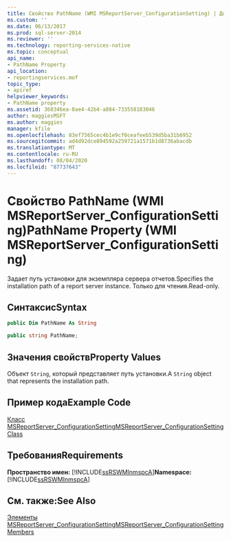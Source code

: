 ```yaml
---
title: Свойство PathName (WMI MSReportServer_ConfigurationSetting) | Документы Майкрософт
ms.custom: ''
ms.date: 06/13/2017
ms.prod: sql-server-2014
ms.reviewer: ''
ms.technology: reporting-services-native
ms.topic: conceptual
api_name:
- PathName Property
api_location:
- reportingservices.mof
topic_type:
- apiref
helpviewer_keywords:
- PathName property
ms.assetid: 368346ea-8ae4-42b4-a884-733558103046
author: maggiesMSFT
ms.author: maggies
manager: kfile
ms.openlocfilehash: 83ef7565cec4b1e9cf0ceafeeb539d5ba31b6952
ms.sourcegitcommit: ad4d92dce894592a259721a1571b1d8736abacdb
ms.translationtype: MT
ms.contentlocale: ru-RU
ms.lasthandoff: 08/04/2020
ms.locfileid: "87737643"
---
```

# <a name="pathname-property-wmi-msreportserver_configurationsetting"></a><span data-ttu-id="1e5ab-102">Свойство PathName (WMI MSReportServer_ConfigurationSetting)</span><span class="sxs-lookup"><span data-stu-id="1e5ab-102">PathName Property (WMI MSReportServer_ConfigurationSetting)</span></span>
  <span data-ttu-id="1e5ab-103">Задает путь установки для экземпляра сервера отчетов.</span><span class="sxs-lookup"><span data-stu-id="1e5ab-103">Specifies the installation path of a report server instance.</span></span> <span data-ttu-id="1e5ab-104">Только для чтения.</span><span class="sxs-lookup"><span data-stu-id="1e5ab-104">Read-only.</span></span>  
  
## <a name="syntax"></a><span data-ttu-id="1e5ab-105">Синтаксис</span><span class="sxs-lookup"><span data-stu-id="1e5ab-105">Syntax</span></span>  
  
```vb  
public Dim PathName As String  
```  
  
```csharp  
public string PathName;  
```  
  
## <a name="property-values"></a><span data-ttu-id="1e5ab-106">Значения свойств</span><span class="sxs-lookup"><span data-stu-id="1e5ab-106">Property Values</span></span>  
 <span data-ttu-id="1e5ab-107">Объект `String`, который представляет путь установки.</span><span class="sxs-lookup"><span data-stu-id="1e5ab-107">A `String` object that represents the installation path.</span></span>  
  
## <a name="example-code"></a><span data-ttu-id="1e5ab-108">Пример кода</span><span class="sxs-lookup"><span data-stu-id="1e5ab-108">Example Code</span></span>  
 [<span data-ttu-id="1e5ab-109">Класс MSReportServer_ConfigurationSetting</span><span class="sxs-lookup"><span data-stu-id="1e5ab-109">MSReportServer_ConfigurationSetting Class</span></span>](msreportserver-configurationsetting-class.md)  
  
## <a name="requirements"></a><span data-ttu-id="1e5ab-110">Требования</span><span class="sxs-lookup"><span data-stu-id="1e5ab-110">Requirements</span></span>  
 <span data-ttu-id="1e5ab-111">**Пространство имен:** [!INCLUDE[ssRSWMInmspcA](../../includes/ssrswminmspca-md.md)]</span><span class="sxs-lookup"><span data-stu-id="1e5ab-111">**Namespace:** [!INCLUDE[ssRSWMInmspcA](../../includes/ssrswminmspca-md.md)]</span></span>  
  
## <a name="see-also"></a><span data-ttu-id="1e5ab-112">См. также:</span><span class="sxs-lookup"><span data-stu-id="1e5ab-112">See Also</span></span>  
 [<span data-ttu-id="1e5ab-113">Элементы MSReportServer_ConfigurationSetting</span><span class="sxs-lookup"><span data-stu-id="1e5ab-113">MSReportServer_ConfigurationSetting Members</span></span>](msreportserver-configurationsetting-members.md)  
  
  
